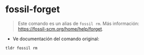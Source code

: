 # fossil-forget

> Este comando es un alias de `fossil rm`.
> Más información: <https://fossil-scm.org/home/help/forget>.

- Ve documentación del comando original:

`tldr fossil rm`
